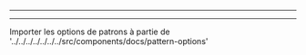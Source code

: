 - - -
- - -

Importer les options de patrons à partie de '../../../../../../../src/components/docs/pattern-options'

<PatternOptions pattern='trayvon' />

